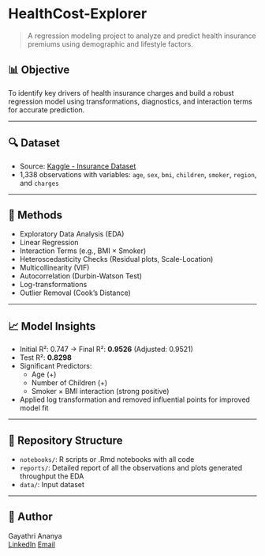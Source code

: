 # HealthCost-Explorer

> A regression modeling project to analyze and predict health insurance premiums using demographic and lifestyle factors. 

## 📊 Objective

To identify key drivers of health insurance charges and build a robust regression model using transformations, diagnostics, and interaction terms for accurate prediction.

---

## 🔍 Dataset

- Source: [Kaggle - Insurance Dataset](https://www.kaggle.com/datasets/mirichoi0218/insurance/data)
- 1,338 observations with variables: `age`, `sex`, `bmi`, `children`, `smoker`, `region`, and `charges`

---

## 🧠 Methods

- Exploratory Data Analysis (EDA)
- Linear Regression
- Interaction Terms (e.g., BMI × Smoker)
- Heteroscedasticity Checks (Residual plots, Scale-Location)
- Multicollinearity (VIF)
- Autocorrelation (Durbin-Watson Test)
- Log-transformations
- Outlier Removal (Cook’s Distance)

---

## 📈 Model Insights

- Initial R²: 0.747 → Final R²: **0.9526** (Adjusted: 0.9521)
- Test R²: **0.8298**
- Significant Predictors:
  - Age (+)
  - Number of Children (+)
  - Smoker × BMI interaction (strong positive)
- Applied log transformation and removed influential points for improved model fit

---

## 📁 Repository Structure

- `notebooks/`: R scripts or .Rmd notebooks with all code
- `reports/`: Detailed report of all the observations and plots generated throughput the EDA
- `data/`: Input dataset

---


## 👤 Author

Gayathri Ananya  
[LinkedIn](https://www.linkedin.com/in/gayathri-ananya-175584174) 
[Email](mailto:ananyabpgayathri25@gmail.com)

